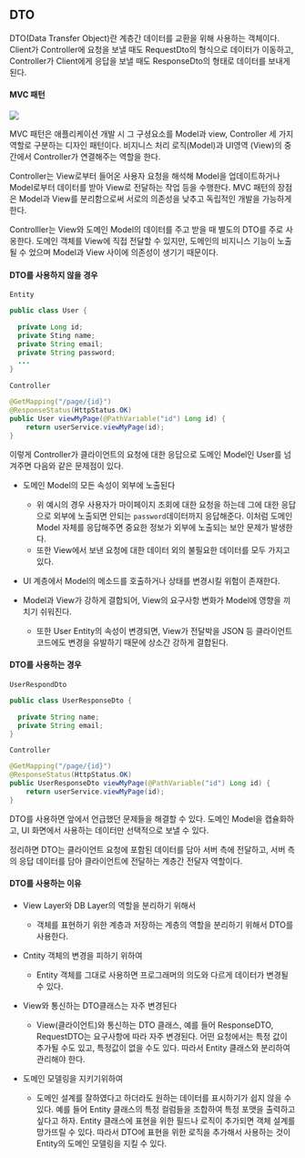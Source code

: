 ## DTO

DTO(Data Transfer Object)란 계층간 데이터를 교환을 위해 사용하는 객체이다.
Client가 Controller에 요청을 보낼 때도 RequestDto의 형식으로 데이터가 이동하고, Controller가 Client에게 응답을 보낼 때도 ResponseDto의 형태로 데이터를 보내게 된다.

#### MVC 패턴

![](https://velog.velcdn.com/images%2Fminide%2Fpost%2F29966859-4aca-4b35-b238-f9aabf5dfe68%2F300px-Router-MVC-DB.svg.png)

MVC 패턴은 애플리케이션 개발 시 그 구셩요소를 Model과 view, Controller 세 가지 역할로 구분하는 디자인 패턴이다.
비지니스 처리 로직(Model)과 UI영역 (View)의 중간에서 Controller가 연결해주는 역할을 한다.

Controller는 View로부터 들어온 사용자 요청을 해석해 Model을 업데이트하거나 Model로부터 데이터를 받아 View로 전달하는 작업 등을 수행한다.
MVC 패턴의 장점은 Model과 View를 분리함으로써 서로의 의존성을 낮추고 독립적인 개발을 가능하게 한다.

Controlller는 View와 도메인 Model의 데이터를 주고 받을 때 별도의 DTO를 주로 사옹한다.
도메인 객체를 View에 직접 전달할 수 있지만, 도메인의 비지니스 기능이 노출될 수 었으며 Model과 View 사이에 의존성이 생기기 때문이다.

#### DTO를 사용하지 않을 경우

`Entity`
```java
public class User {

  private Long id;
  private Sting name;
  private String email;
  private String password;
  ...
}
```

`Controller`
```java
@GetMapping("/page/{id}")
@ResponseStatus(HttpStatus.OK)
public User viewMyPage(@PathVariable("id") Long id) {
    return userService.viewMyPage(id);
}
```
이렇게 Controller가 클라이언트의 요청에 대한 응답으로 도메인 Model인 User를 넘겨주면 다음와 같은 문제점이 있다.

- 도메인 Model의 모든 속성이 외부에 노출된다
    - 위 예시의 경우 사용자가 마이페이지 조회에 대한 요청을 하는데 그에 대한 응답으로 외부에 노출되면 안되는 `password`데이터까지 응답해준다.
    이처럼 도메인 Model 자체를 응답해주면 중요한 정보가 외부에 노출되는 보안 문제가 발생한다.
    - 또한 View에서 보낸 요청에 대한 데이터 외의 불필요한 데이터를 모두 가지고 있다.

- UI 계층에서 Model의 메소드를 호출하거나 상태를 변경시킬 위험이 존재한다.
- Model과 View가 강하게 결합되어, View의 요구사항 변화가 Model에 영향을 끼치기 쉬워진다.
    - 또한 User Entity의 속성이 변경되면, View가 전달박을 JSON 등 클라이언트 코드에도 변경을 유발하기 때문에 상소간 강하게 결합된다.

#### DTO를 사용하는 경우

`UserRespondDto`
```java
public class UserResponseDto {

  private String name;
  private String email;
}
```

`Controller`
```java
@GetMapping("/page/{id}")
@ResponseStatus(HttpStatus.OK)
public UserResponseDto viewMyPage(@PathVariable("id") Long id) {
    return userService.viewMyPage(id);
}
```

DTO를 사용하면 앞에서 언급했던 문제들을 해결할 수 있다. 
도메인 Model을 캡슐화하고, UI 화면에서 사용하는 데이터만 선택적으로 보낼 수 있다.

정리하면 DTO는 클라이언트 요청에 포함된 데이터를 담아 서버 측에 전달하고, 서버 측의 응답 데이터를 담아 클라이언트에 전달하는 계층간 전달자 역할이다.


#### DTO를 사용하는 이유

- View Layer와 DB Layer의 역할을 분리하기 위해서
    - 객체를 표현하기 위한 계층과 저장하는 계층의 역할을 분리하기 위해서 DTO를 사용한다.

- Cntity 객체의 변경을 피하기 위하여
    - Entity 객체를 그대로 사용하면 프로그래머의 의도와 다르게 데이터가 변경될 수 있다.

- View와 통신하는 DTO클래스는 자주 변경된다
    - View(클라이언트)와 통신하는 DTO 클래스, 예를 들어 ResponseDTO, RequestDTO는 요구사항에 따라 자주 변경된다. 
    어떤 요청에서는 특정 값이 추가될 수도 있고, 특정값이 없을 수도 있다. 
    따라서 Entity 클래스와 분리하여 관리해야 한다. 

- 도메인 모델링을 지키기위하여
    - 도메인 설계를 잘하였다고 하더라도 원하는 데이터를 표시하기가 쉽지 않을 수 있다.
    예를 들어 Entity 클래스의 특정 컬럼들을 조합하여 특정 포맷을 출력하고 싶다고 하자. 
    Entity 클래스에 표현을 위한 필드나 로직이 추가되면 객체 설계를 망가뜨릴 수 있다.
    따라서 DTO에 표현을 위한 로직을 추가해서 사용하는 것이 Entity의 도메인 모델링을 지킬 수 있다.